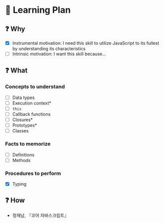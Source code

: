 # 📖 Learning Plan

## ❓ Why

- [x] Instrumental motivation: I need this skill to utilize JavaScript to its fullest by understanding its characteristics
- [ ] Intrinsic motivation: I want this skill because...

## ❓ What

### Concepts to understand

- [ ] Data types
- [ ] Execution context*
- [ ] `this`
- [ ] Callback functions
- [ ] Closures*
- [ ] Prototypes*
- [ ] Classes

### Facts to memorize

- [ ] Definitions
- [ ] Methods

### Procedures to perform

- [x] Typing

## ❓ How

- 정재남, 『코어 자바스크립트』
